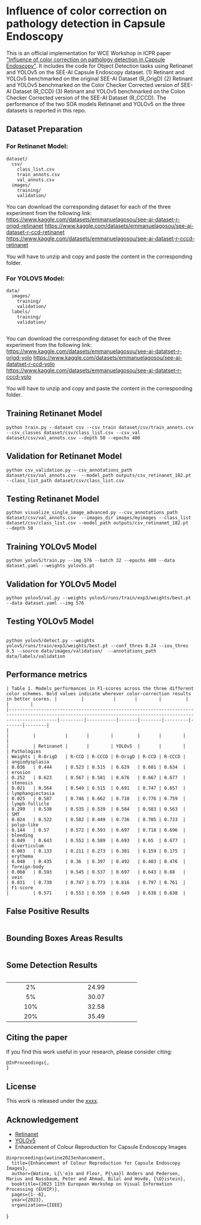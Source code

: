 # Influence of color correction on pathology detection in Capsule Endoscopy
This is an official implementation for WCE Workshop in ICPR paper ["Influence of color correction on pathology detection in Capsule Endoscopy"](https://xx.pdf). 
It includes the code for Object Detection tasks using Retinanet and YOLOv5 on the SEE-AI Capsule Endoscopy dataset.
(1) Retinant and YOLOv5 benchmarked on the original SEE-AI Dataset (R_OrigD)
(2) Retinant and YOLOv5 benchmarked on the Color Checker Corrected version of SEE-AI Dataset (R_CCD)
(3) Retinant and YOLOv5 benchmarked on the Colon Checker Corrected version of the SEE-AI Dataset (R_CCCD).
The performance of the two SOA models Retinanet and YOLOv5 on the three datasets is reported in this repo.


## Dataset Preparation

### For Retinanet Model:
```
dataset/
  csv/
    class_list.csv
    train_annots.csv
    val_annots.csv
  images/
    training/
    validation/
```
You can download the corresponding dataset for each of the three experiment from the following link:
https://www.kaggle.com/datasets/emmanuelagosou/see-ai-dataset-r-origd-retinanet
https://www.kaggle.com/datasets/emmanuelagosou/see-ai-dataset-r-ccd-retinanet
https://www.kaggle.com/datasets/emmanuelagosou/see-ai-dataset-r-cccd-retinanet

You will have to unzip and copy and paste the content in the corresponding folder.


### For YOLOV5 Model:
```
data/
  images/
    training/
    validation/
  labels/
    training/
    validation/
   
```
You can download the corresponding dataset for each of the three experiment from the following link:
https://www.kaggle.com/datasets/emmanuelagosou/see-ai-datatset-r-origd-yolo
https://www.kaggle.com/datasets/emmanuelagosou/see-ai-datatset-r-ccd-yolo
https://www.kaggle.com/datasets/emmanuelagosou/see-ai-datatset-r-cccd-yolo

You will have to unzip and copy and paste the content in the corresponding folder.


## Training Retinanet Model

```
python train.py --dataset csv --csv_train dataset/csv/train_annots.csv  --csv_classes dataset/csv/class_list.csv --csv_val dataset/csv/val_annots.csv --depth 50 --epochs 400

```
## Validation for Retinanet Model

```
python csv_validation.py --csv_annotations_path dataset/csv/val_annots.csv  --model_path outputs/csv_retinanet_182.pt   --class_list_path dataset/csv/class_list.csv

```

## Testing Retinanet Model

```
python visualize_single_image_advanced.py --csv_annotations_path dataset/csv/val_annots.csv  --images_dir images/myimages --class_list dataset/csv/class_list.csv --model_path outputs/csv_retinanet_182.pt  --depth 50  
```
## Training YOLOv5 Model

```
python yolov5/train.py --img 576 --batch 32 --epochs 400 --data dataset.yaml --weights yolov5s.pt 
```
## Validation for YOLOv5 Model

```
python yolov5/val.py --weights yolov5/runs/train/exp3/weights/best.pt --data dataset.yaml --img 576

```
## Testing YOLOv5 Model

```

python yolov5/detect.py --weights yolov5/runs/train/exp3/weights/best.pt --conf_thres 0.24 --iou_thres 0.5 --source data/images/validation/  --annotations_path data/labels/validation
```
## Performance metrics
```
| Table 1. Models performances in F1-scores across the three different color schemes. Bold values indicate wherever color-correction results in better scores. |         |           |       |        |         |       |        |
|--------------------------------------------------------------------------------------------------------------------------------------------------------------|---------|-----------|-------|--------|---------|-------|--------|
|                                                                                                                                                              |         |           |       |        |         |       |        |
|                                                                                                                                                              |         | Retinanet |       |        | YOLOv5  |       |        |
| Pathologies                                                                                                                                                  | Weights | R-OrigD   | R-CCD | R-CCCD | R-OrigD | R-CCD | R-CCCD |
| angiodysplasia                                                                                                                                               | 0.036   | 0.444     | 0.523 | 0.515  | 0.629   | 0.601 | 0.634  |
| erosion                                                                                                                                                      | 0.252   | 0.623     | 0.567 | 0.581  | 0.676   | 0.667 | 0.677  |
| stenosis                                                                                                                                                     | 0.021   | 0.564     | 0.549 | 0.515  | 0.691   | 0.747 | 0.657  |
| lymphangiectasia                                                                                                                                             | 0.025   | 0.587     | 0.746 | 0.662  | 0.718   | 0.776 | 0.759  |
| lymph-follicle                                                                                                                                               | 0.299   | 0.538     | 0.535 | 0.539  | 0.584   | 0.583 | 0.563  |
| SMT                                                                                                                                                          | 0.024   | 0.522     | 0.582 | 0.449  | 0.736   | 0.705 | 0.733  |
| polyp-like                                                                                                                                                   | 0.144   | 0.57      | 0.572 | 0.593  | 0.697   | 0.718 | 0.696  |
| bleeding                                                                                                                                                     | 0.049   | 0.643     | 0.552 | 0.589  | 0.693   | 0.65  | 0.677  |
| diverticulum                                                                                                                                                 | 0.003   | 0.133     | 0.211 | 0.273  | 0.301   | 0.159 | 0.175  |
| erythema                                                                                                                                                     | 0.048   | 0.435     | 0.36  | 0.397  | 0.492   | 0.403 | 0.476  |
| foreign-body                                                                                                                                                 | 0.068   | 0.593     | 0.545 | 0.537  | 0.697   | 0.643 | 0.68   |
| vein                                                                                                                                                         | 0.031   | 0.739     | 0.747 | 0.773  | 0.816   | 0.797 | 0.761  |
| F1-score                                                                                                                                                     |         | 0.571     | 0.553 | 0.559  | 0.649   | 0.638 | 0.638  |

```

## False Positive Results 
```

```

## Bounding Boxes Areas Results 
```

```

## Some Detection Results 
```

```


<table border="0" width="800">
<tr>
	
</tr>
	
<tr>
	
</tr>
<tr>
	<td width="15%" align="center"> 2% </td>
	<td width="25%" align="center"> 24.99 </td>
</tr>
<tr>
	<td width="15%" align="center"> 5% </td>
	<td width="25%" align="center"> 30.07 </td>
</tr>
<tr>
	<td width="15%" align="center"> 10% </td>
	<td width="25%" align="center"> 32.58 </td>
</tr>
<tr>
	<td width="15%" align="center"> 20% </td>
	<td width="25%" align="center"> 35.49 </td>
</tr>

</table>
	
## Citing the paper

If you find this work useful in your research, please consider citing:

```
@InProceedings{,
}   
```

## License

This work is released under the [xxxx](LICENSE).

## Acknowledgement
-   [Retinanet](https://github.com/yhenon/pytorch-retinanet)
-   [YOLOv5](https://github.com/ultralytics/yolov5/tree/master)
- Enhancement of Colour Reproduction for Capsule Endoscopy Images
```
@inproceedings{watine2023enhancement,
  title={Enhancement of Colour Reproduction for Capsule Endoscopy Images},
  author={Watine, L{\'e}o and Floor, P{\aa}l Anders and Pedersen, Marius and Nussbaum, Peter and Ahmad, Bilal and Hovde, {\O}istein},
  booktitle={2023 11th European Workshop on Visual Information Processing (EUVIP)},
  pages={1--6},
  year={2023},
  organization={IEEE}
```
}

